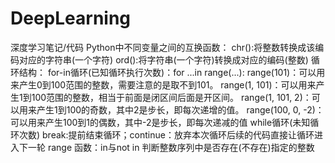 # DeepLearning
深度学习笔记/代码
Python中不同变量之间的互换函数：
chr():将整数转换成该编码对应的字符串(一个字符)
ord():将字符串(一个字符)转换成对应的编码(整数)
循环结构：
for-in循环(已知循环执行次数)：for ...in range(...):
range(101)：可以用来产生0到100范围的整数，需要注意的是取不到101。
range(1, 101)：可以用来产生1到100范围的整数，相当于前面是闭区间后面是开区间。
range(1, 101, 2)：可以用来产生1到100的奇数，其中2是步长，即每次递增的值。
range(100, 0, -2)：可以用来产生100到1的偶数，其中-2是步长，即每次递减的值
while循环(未知循环次数)
break:提前结束循环；continue：放弃本次循环后续的代码直接让循环进入下一轮
range 函数：in与not in 判断整数序列中是否存在(不存在)指定的整数
